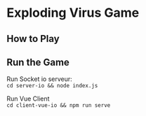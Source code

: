 # Exploding Virus Game

## How to Play


## Run the Game  
Run Socket io serveur:  
```cd server-io && node index.js```  
  
Run Vue Client  
```cd client-vue-io && npm run serve```  
